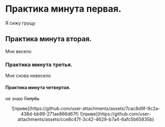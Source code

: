 
# Практика минута первая.
Я сижу грущу


## Практика минута вторая.
Мне весело


### Практика минута третья.
Мне снова невесело


#### Практика минута четвертая.
не знаю 
~~Голубь~~

<p align="center">
![приве](https://github.com/user-attachments/assets/7cac8d9f-9c2a-438d-bb99-271ae866d67f)
![приве](https://github.com/user-attachments/assets/cce8c47f-3c42-4629-b7a4-6afc5b65835b)

</p>
